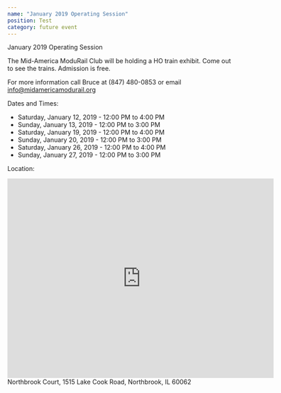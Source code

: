 ```yaml
---
name: "January 2019 Operating Session"
position: Test
category: future event
---
```

January 2019 Operating Session

The Mid-America ModuRail Club will be holding a HO train exhibit. Come out to see the trains. Admission is free.

For more information call Bruce at (847) 480-0853 or email info@midamericamodurail.org

Dates and Times:
- Saturday, January 12, 2019 - 12:00 PM to 4:00 PM
- Sunday, January 13, 2019 - 12:00 PM to 3:00 PM
- Saturday, January 19, 2019 - 12:00 PM to 4:00 PM
- Sunday, January 20, 2019 - 12:00 PM to 3:00 PM
- Saturday, January 26, 2019 - 12:00 PM to 4:00 PM
- Sunday, January 27, 2019 - 12:00 PM to 3:00 PM

Location:
<iframe src="https://www.google.com/maps/embed?pb=!1m18!1m12!1m3!1d2957.9922491094944!2d-87.81834818470371!3d42.1504526792015!2m3!1f0!2f0!3f0!3m2!1i1024!2i768!4f13.1!3m3!1m2!1s0x880fc0d8be2fae27%3A0x1b3a3804d8cfbf91!2sNorthbrook+Court!5e0!3m2!1sen!2sus!4v1537160349236" width="600" height="450" frameborder="0" style="border:0" allowfullscreen></iframe>
Northbrook Court,
1515 Lake Cook Road,
Northbrook, IL 60062
